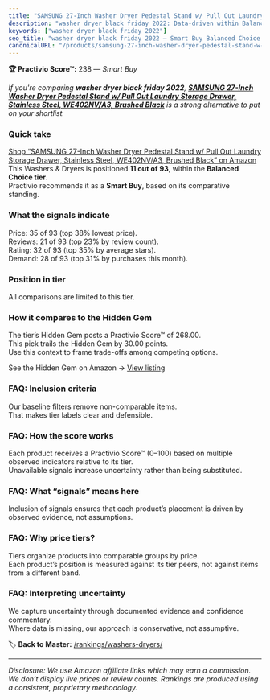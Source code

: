 ```yaml
---
title: "SAMSUNG 27-Inch Washer Dryer Pedestal Stand w/ Pull Out Laundry Storage Drawer, Stainless Steel, WE402NV/A3, Brushed Black"
description: "washer dryer black friday 2022: Data-driven within Balanced Choice ranking using the Practivio Score™. Positioned by quality, value, demand, findability, momen…"
keywords: ["washer dryer black friday 2022"]
seo_title: "washer dryer black friday 2022 — Smart Buy Balanced Choice (2025)"
canonicalURL: "/products/samsung-27-inch-washer-dryer-pedestal-stand-w-pull-out-laundry-storage-drawer-stainless-steel-we402nva3-brushed-black-B07RDMLXS2/"
---
```


**🏆 Practivio Score™:** 238 — _Smart Buy_


*If you're comparing **washer dryer black friday 2022**, **[SAMSUNG 27-Inch Washer Dryer Pedestal Stand w/ Pull Out Laundry Storage Drawer, Stainless Steel, WE402NV/A3, Brushed Black](https://www.amazon.com/dp/B07RDMLXS2?tag=practivio-20)** is a strong alternative to put on your shortlist.*
### Quick take
[Shop “SAMSUNG 27-Inch Washer Dryer Pedestal Stand w/ Pull Out Laundry Storage Drawer, Stainless Steel, WE402NV/A3, Brushed Black” on Amazon](https://www.amazon.com/dp/B07RDMLXS2?tag=practivio-20)
This Washers & Dryers is positioned **11 out of 93**, within the **Balanced Choice tier**.  
Practivio recommends it as a **Smart Buy**, based on its comparative standing.

### What the signals indicate
Price: 35 of 93 (top 38% lowest price).  
Reviews: 21 of 93 (top 23% by review count).  
Rating: 32 of 93 (top 35% by average stars).  
Demand: 28 of 93 (top 31% by purchases this month).

### Position in tier
All comparisons are limited to this tier.

### How it compares to the Hidden Gem
The tier’s Hidden Gem posts a Practivio Score™ of 268.00.  
This pick trails the Hidden Gem by 30.00 points.  
Use this context to frame trade-offs among competing options.  

See the Hidden Gem on Amazon → [View listing](https://www.amazon.com/dp/B097H2FVNZ?tag=practivio-20)

### FAQ: Inclusion criteria
Our baseline filters remove non-comparable items.  
That makes tier labels clear and defensible.

### FAQ: How the score works
Each product receives a Practivio Score™ (0–100) based on multiple observed indicators relative to its tier.  
Unavailable signals increase uncertainty rather than being substituted.

### FAQ: What “signals” means here
Inclusion of signals ensures that each product’s placement is driven by observed evidence, not assumptions.

### FAQ: Why price tiers?
Tiers organize products into comparable groups by price.  
Each product’s position is measured against its tier peers, not against items from a different band.

### FAQ: Interpreting uncertainty
We capture uncertainty through documented evidence and confidence commentary.  
Where data is missing, our approach is conservative, not assumptive.


🏷️ **Back to Master:** [/rankings/washers-dryers/](/rankings/washers-dryers/)

---
_Disclosure: We use Amazon affiliate links which may earn a commission. We don’t display live prices or review counts. Rankings are produced using a consistent, proprietary methodology._
